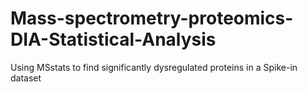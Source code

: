 # Mass-spectrometry-proteomics-DIA-Statistical-Analysis
Using MSstats to find significantly dysregulated proteins in a Spike-in dataset
